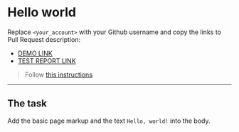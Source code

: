# Hello world
Replace `<your_account>` with your Github username and copy the links to Pull Request description:
- [DEMO LINK](https://shanovnyy.github.io/layout_hello-world/)
- [TEST REPORT LINK](https://shanovnyy.github.io/layout_hello-world/report/html_report/)

> Follow [this instructions](https://mate-academy.github.io/layout_task-guideline/#how-to-solve-the-layout-tasks-on-github)
___

## The task 
Add the basic page markup and the text `Hello, world!` into the body.
